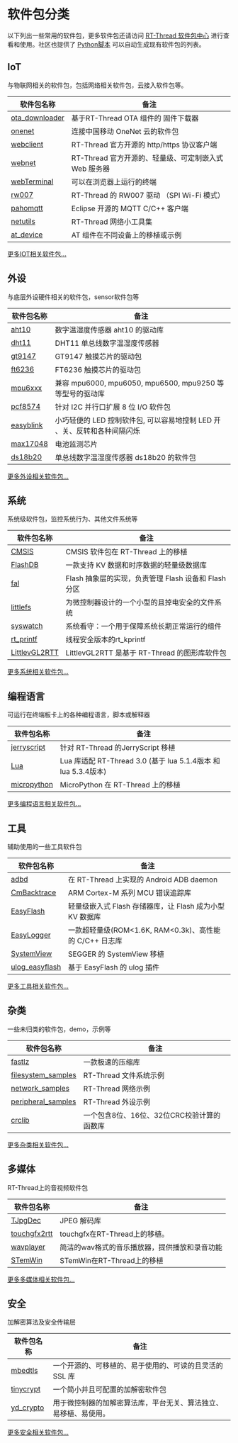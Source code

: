# 软件包分类

以下列出一些常用的软件包，更多软件包还请访问 [RT-Thread 软件包中心](http://packages.rt-thread.org/) 进行查看和使用。社区也提供了 [Python脚本](https://github.com/supperthomas/rtthread_software_package_list_show) 可以自动生成现有软件包的列表。

## IoT

与物联网相关的软件包，包括网络相关软件包，云接入软件包等。

| 软件包名称                                                   | 备注                                                  |
| ------------------------------------------------------------ | ----------------------------------------------------- |
| [ota_downloader](http://packages.rt-thread.org/detail.html?package=ota_downloader) | 基于RT-Thread OTA 组件的 固件下载器                   |
| [onenet](http://packages.rt-thread.org/detail.html?package=onenet) | 连接中国移动 OneNet 云的软件包                        |
| [webclient](http://packages.rt-thread.org/detail.html?package=webclient) | RT-Thread 官方开源的 http/https 协议客户端            |
| [webnet](http://packages.rt-thread.org/detail.html?package=webnet) | RT-Thread 官方开源的、轻量级、可定制嵌入式 Web 服务器 |
| [webTerminal](http://packages.rt-thread.org/detail.html?package=WebTerminal) | 可以在浏览器上运行的终端                              |
| [rw007](http://packages.rt-thread.org/detail.html?package=rw007) | RT-Thread 的 RW007 驱动 （SPI Wi-Fi 模式）            |
| [pahomqtt](http://packages.rt-thread.org/detail.html?package=pahomqtt) | Eclipse 开源的 MQTT C/C++ 客户端                      |
| [netutils](http://packages.rt-thread.org/detail.html?package=netutils) | RT-Thread 网络小工具集                                |
| [at_device](http://packages.rt-thread.org/detail.html?package=at_device) | AT 组件在不同设备上的移植或示例                       |

[更多IOT相关软件包...](http://packages.rt-thread.org/search.html?classify=iot)

## 外设

与底层外设硬件相关的软件包，sensor软件包等

| 软件包名称                                                   | 备注                                                         |
| ------------------------------------------------------------ | ------------------------------------------------------------ |
| [aht10](http://packages.rt-thread.org/detail.html?package=aht10) | 数字温湿度传感器 aht10 的驱动库                              |
| [dht11](http://packages.rt-thread.org/detail.html?package=dht11) | DHT11 单总线数字温湿度传感器                                 |
| [gt9147](http://packages.rt-thread.org/detail.html?package=gt9147) | GT9147 触摸芯片的驱动包                                      |
| [ft6236](http://packages.rt-thread.org/detail.html?package=ft6236) | FT6236 触摸芯片的驱动包                                      |
| [mpu6xxx](http://packages.rt-thread.org/detail.html?package=mpu6xxx) | 兼容 mpu6000, mpu6050, mpu6500, mpu9250 等等型号的驱动库     |
| [pcf8574](http://packages.rt-thread.org/detail.html?package=pcf8574) | 针对 I2C 并行口扩展 8 位 I/O 软件包                          |
| [easyblink](http://packages.rt-thread.org/detail.html?package=easyblink) | 小巧轻便的 LED 控制软件包, 可以容易地控制 LED 开 、关、反转和各种间隔闪烁 |
| [max17048](http://packages.rt-thread.org/detail.html?package=max17048) | 电池监测芯片                                                 |
| [ds18b20](http://packages.rt-thread.org/detail.html?package=ds18b20) | 单总线数字温湿度传感器 ds18b20 的软件包                      |

[更多外设相关软件包...](http://packages.rt-thread.org/search.html?classify=peripherals)

## 系统

系统级软件包，监控系统行为、其他文件系统等

| 软件包名称                                                   | 备注                                                 |
| ------------------------------------------------------------ | ---------------------------------------------------- |
| [CMSIS](http://packages.rt-thread.org/detail.html?package=CMSIS) | CMSIS  软件包在 RT-Thread 上的移植                   |
| [FlashDB](http://packages.rt-thread.org/detail.html?package=FlashDB) | 一款支持 KV 数据和时序数据的轻量级数据库             |
| [fal](http://packages.rt-thread.org/detail.html?package=fal) | Flash 抽象层的实现，负责管理 Flash 设备和 Flash 分区 |
| [littlefs](http://packages.rt-thread.org/detail.html?package=littlefs) | 为微控制器设计的一个小型的且掉电安全的文件系统       |
| [syswatch](http://packages.rt-thread.org/detail.html?package=syswatch) | 系统看守：一个用于保障系统长期正常运行的组件         |
| [rt_printf](http://packages.rt-thread.org/detail.html?package=rt_printf) | 线程安全版本的rt_kprintf                             |
| [LittlevGL2RTT](http://packages.rt-thread.org/detail.html?package=LittlevGL2RTT) | LittlevGL2RTT 是基于 RT-Thread 的图形库软件包        |

[更多系统相关软件包...](http://packages.rt-thread.org/search.html?classify=system)

## 编程语言

可运行在终端板卡上的各种编程语言，脚本或解释器

| 软件包名称                                                   | 备注                                                         |
| ------------------------------------------------------------ | ------------------------------------------------------------ |
| [jerryscript](http://packages.rt-thread.org/detail.html?package=jerryscript) | 针对 RT-Thread 的JerryScript 移植                            |
| [Lua](http://packages.rt-thread.org/detail.html?package=Lua) | Lua 库适配 RT-Thread 3.0 (基于 lua 5.1.4版本 和 lua 5.3.4版本) |
| [micropython](http://packages.rt-thread.org/detail.html?package=micropython) | MicroPython 在 RT-Thread 上的移植                            |

[更多编程语言相关软件包...](http://packages.rt-thread.org/search.html?classify=language)

## 工具

辅助使用的一些工具软件包

| 软件包名称                                                   | 备注                                                     |
| ------------------------------------------------------------ | -------------------------------------------------------- |
| [adbd](http://packages.rt-thread.org/detail.html?package=adbd) | 在 RT-Thread 上实现的 Android ADB daemon                 |
| [CmBacktrace](http://packages.rt-thread.org/detail.html?package=CmBacktrace) | ARM Cortex-M 系列 MCU 错误追踪库                         |
| [EasyFlash](http://packages.rt-thread.org/detail.html?package=EasyFlash) | 轻量级嵌入式 Flash 存储器库，让 Flash 成为小型 KV 数据库 |
| [EasyLogger](http://packages.rt-thread.org/detail.html?package=EasyLogger) | 一款超轻量级(ROM<1.6K, RAM<0.3k)、高性能的 C/C++ 日志库  |
| [SystemView](http://packages.rt-thread.org/detail.html?package=SystemView) | SEGGER 的 SystemView 移植                                |
| [ulog_easyflash](http://packages.rt-thread.org/detail.html?package=ulog_easyflash) | 基于 EasyFlash 的 ulog 插件                              |

[更多工具相关软件包...](http://packages.rt-thread.org/search.html?classify=tools)

## 杂类

一些未归类的软件包，demo，示例等

| 软件包名称                                                   | 备注                                       |
| ------------------------------------------------------------ | ------------------------------------------ |
| [fastlz](http://packages.rt-thread.org/detail.html?package=fastlz) | 一款极速的压缩库                           |
| [filesystem_samples](http://packages.rt-thread.org/detail.html?package=filesystem_samples) | RT-Thread 文件系统示例                     |
| [network_samples](http://packages.rt-thread.org/detail.html?package=network_samples) | RT-Thread 网络示例                         |
| [peripheral_samples](http://packages.rt-thread.org/detail.html?package=peripheral_samples) | RT-Thread 外设示例                         |
| [crclib](http://packages.rt-thread.org/detail.html?package=crclib) | 一个包含8位、16位、32位CRC校验计算的函数库 |

[更多杂类相关软件包...](http://packages.rt-thread.org/search.html?classify=misc)

## 多媒体

RT-Thread上的音视频软件包

| 软件包名称                                                   | 备注                                          |
| ------------------------------------------------------------ | --------------------------------------------- |
| [TJpgDec](http://packages.rt-thread.org/detail.html?package=TJpgDec) | JPEG 解码库                                   |
| [touchgfx2rtt](http://packages.rt-thread.org/detail.html?package=touchgfx2rtt) | touchgfx在RT-Thread上的移植。                 |
| [wavplayer](http://packages.rt-thread.org/detail.html?package=wavplayer) | 简洁的wav格式的音乐播放器，提供播放和录音功能 |
| [STemWin](http://packages.rt-thread.org/detail.html?package=STemWin) | STemWin在RT-Thread上的移植                    |

[更多多媒体相关软件包...](http://packages.rt-thread.org/search.html?classify=multimedia)

## 安全

加解密算法及安全传输层

| 软件包名称                                                   | 备注                                                         |
| ------------------------------------------------------------ | ------------------------------------------------------------ |
| [mbedtls](http://packages.rt-thread.org/detail.html?package=mbedtls) | 一个开源的、可移植的、易于使用的、可读的且灵活的 SSL 库      |
| [tinycrypt](http://packages.rt-thread.org/detail.html?package=tinycrypt) | 一个简小并且可配置的加解密软件包                             |
| [yd_crypto](http://packages.rt-thread.org/detail.html?package=yd_crypto) | 用于微控制器的加解密算法库，平台无关、算法独立、易移植、易使用。 |

[更多安全相关软件包...](http://packages.rt-thread.org/search.html?classify=security)

